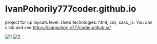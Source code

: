 # IvanPohorily777coder.github.io

project for up layouts level.
 Used techologies: html, css, sass, js. You can click and see https://ivanpohorily777coder.github.io/

![1](https://user-images.githubusercontent.com/78176713/188897424-dcd10995-748b-4052-a7eb-d7a7811ffc5a.PNG)
![2](https://user-images.githubusercontent.com/78176713/188897453-3975ebda-9fbf-4e8d-99a9-21fdca806f10.PNG)
